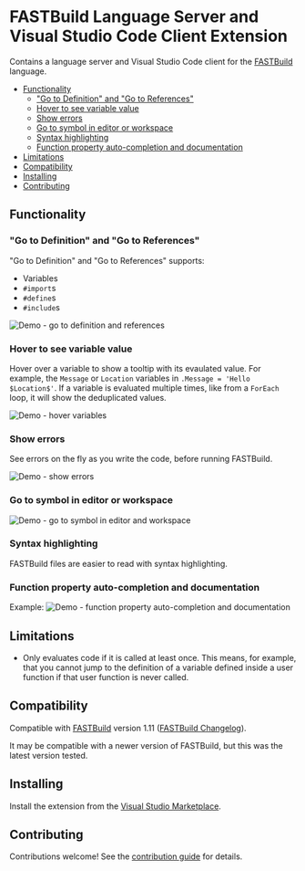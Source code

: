 # FASTBuild Language Server and Visual Studio Code Client Extension

Contains a language server and Visual Studio Code client for the [FASTBuild](https://www.fastbuild.org/) language.

* [Functionality](#functionality)
  * ["Go to Definition" and "Go to References"](#go-to-definition-and-go-to-references)
  * [Hover to see variable value](#hover-to-see-variable-value)
  * [Show errors](#show-errors)
  * [Go to symbol in editor or workspace](#go-to-symbol-in-editor-or-workspace)
  * [Syntax highlighting](#syntax-highlighting)
  * [Function property auto-completion and documentation](#function-property-auto-completion-and-documentation)
* [Limitations](#limitations)
* [Compatibility](#compatibility)
* [Installing](#installing)
* [Contributing](#contributing)

## Functionality

### "Go to Definition" and "Go to References"

"Go to Definition" and "Go to References" supports:
* Variables
* `#import`s
* `#define`s
* `#include`s

![Demo - go to definition and references](https://user-images.githubusercontent.com/144260/229382457-e15236ef-a0d6-4815-9f5c-6763d346399f.gif)

### Hover to see variable value

Hover over a variable to show a tooltip with its evaulated value. For example, the `Message` or `Location` variables in `.Message = 'Hello $Location$'`. If a variable is evaluated multiple times, like from a `ForEach` loop, it will show the deduplicated values.

![Demo - hover variables](https://user-images.githubusercontent.com/144260/229382487-fedbe466-5e2f-449c-b184-8b38f97fec48.gif)

### Show errors

See errors on the fly as you write the code, before running FASTBuild.

![Demo - show errors](https://user-images.githubusercontent.com/144260/229382494-3a876079-c905-4db0-babb-2b5a19f1195b.gif)

### Go to symbol in editor or workspace

![Demo - go to symbol in editor and workspace](https://user-images.githubusercontent.com/144260/229382499-005885f7-5834-4796-bc27-3ff577d88a7e.gif)

### Syntax highlighting

FASTBuild files are easier to read with syntax highlighting.

### Function property auto-completion and documentation

Example:
![Demo - function property auto-completion and documentation](https://github.com/harrisont/fastbuild-vscode/assets/144260/fb0ccd56-5b12-41f5-9b29-4ca7f34027ee)

## Limitations

* Only evaluates code if it is called at least once. This means, for example, that you cannot jump to the definition of a variable defined inside a user function if that user function is never called.

## Compatibility

Compatible with [FASTBuild](https://www.fastbuild.org/) version 1.11 ([FASTBuild Changelog](https://www.fastbuild.org/docs/changelog.html)).

It may be compatible with a newer version of FASTBuild, but this was the latest version tested.

## Installing

Install the extension from the [Visual Studio Marketplace](https://marketplace.visualstudio.com/items?itemName=HarrisonT.fastbuild-support).

## Contributing

Contributions welcome! See the [contribution guide](CONTRIBUTING.md) for details.
